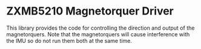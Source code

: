 # ZXMB5210 Magnetorquer Driver
This library provides the code for controlling the direction and output of the magnetorquers. Note that the magnetorquers will cause interference with the IMU so do not run them both at the same time.

